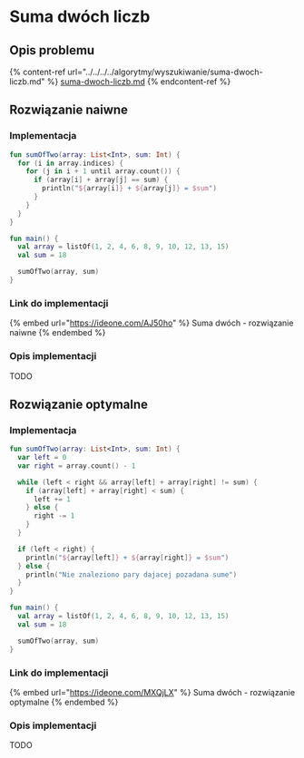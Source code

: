 # Suma dwóch liczb

## Opis problemu

{% content-ref url="../../../../algorytmy/wyszukiwanie/suma-dwoch-liczb.md" %}
[suma-dwoch-liczb.md](../../../../algorytmy/wyszukiwanie/suma-dwoch-liczb.md)
{% endcontent-ref %}

## Rozwiązanie naiwne

### Implementacja

```kotlin
fun sumOfTwo(array: List<Int>, sum: Int) {
  for (i in array.indices) {
    for (j in i + 1 until array.count()) {
      if (array[i] + array[j] == sum) {
        println("${array[i]} + ${array[j]} = $sum")
      }
    }
  }
}

fun main() {
  val array = listOf(1, 2, 4, 6, 8, 9, 10, 12, 13, 15)
  val sum = 18

  sumOfTwo(array, sum)
}
```

### Link do implementacji

{% embed url="https://ideone.com/AJ50ho" %}
Suma dwóch - rozwiązanie naiwne
{% endembed %}

### Opis implementacji

TODO

## Rozwiązanie optymalne

### Implementacja

```kotlin
fun sumOfTwo(array: List<Int>, sum: Int) {
  var left = 0
  var right = array.count() - 1

  while (left < right && array[left] + array[right] != sum) {
    if (array[left] + array[right] < sum) {
      left += 1
    } else {
      right -= 1
    }
  }

  if (left < right) {
    println("${array[left]} + ${array[right]} = $sum")
  } else {
    println("Nie znaleziono pary dajacej pozadana sume")
  }
}

fun main() {
  val array = listOf(1, 2, 4, 6, 8, 9, 10, 12, 13, 15)
  val sum = 18

  sumOfTwo(array, sum)
}
```

### Link do implementacji

{% embed url="https://ideone.com/MXQjLX" %}
Suma dwóch - rozwiązanie optymalne
{% endembed %}

### Opis implementacji

TODO
